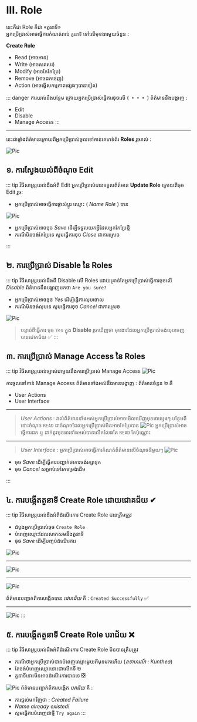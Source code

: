 # III. Role

នេះគឺជា Role គឺជា «តួនាទី» <br>
អ្នកប្រើប្រាស់អាចធ្វើការកំណត់រាល់ `តួរនាទី` ទៅលើមុខងារមួយចំនួន :

**Create Role**

- Read (អាចអាន)
- Write (អាចសរសេរ)
- Modify (អាចកែកែប្រែ)
- Remove (អាចដកចេញ)
- Action (អាចធ្វើសកម្មភាពផ្សេងៗបានទៀត)

::: danger ការយល់ដឹងបន្ថែម
ក្រោយអ្នកប្រើប្រាស់ធ្វើការចុចលើ ( **・・・** )
ព័ត៌មាននឹងបង្ហាញ :

- Edit
- Disable
- Manage Access
:::
<hr>

នេះជាផ្ទាំងព័ត៌មានក្រោយពីអ្នកប្រើប្រាស់ចូលទៅកាន់គេហទំព័រ **Roles** រួចរាល់ :

![Pic ](./pictures/Roles/InformationInRoles.png)

## ១. ការស្វែងយល់ពីចំណុច Edit

::: tip វិធីសាស្ត្រយល់ដឹងអំពី Edit
អ្នកប្រើប្រាស់បានទទួលព័ត៌មាន **Update Role** ក្រោយពីចុច Edit រួច:

- អ្នកប្រើប្រាស់អាចធ្វើការផ្លាស់ប្តូរ ឈ្មោះ ( _Name Role_ ) បាន

![Pic ](./pictures/Roles/Edite.png)

- អ្នកប្រើប្រាស់អាចចុច _Save_ ដើម្បីទទួលយកអ្វីដែលអ្នកកែប្រែថ្មី
- ករណីមិនចង់កែប្រែទេ សូមធ្វើការចុច _Close_ ជាការស្រេច

:::

## ២. ការប្រើប្រាស់​ Disable នៃ Roles

::: tip វិធីសាស្ត្រយល់ដឹងពី Disable លើ Roles
ដោយគ្រាន់តែអ្នកប្រើប្រាស់ធ្វើការចុចលើ _Disable_ ព័ត៌មាននឹងបង្ហាញមកថា
`Are you sure?`

- អ្នកប្រើប្រាស់អាចចុច _Yes_ ដើម្បីធ្វើការលុបចោល
- ករណីមិនចង់លុបទេ សូមធ្វើការចុច _Cancel_ ជាការស្រេច

![Pic ](./pictures/Roles/Disable.png)

> បន្ទាប់ពីធ្វើការ ចុច `Yes` ក្នុង **Disable** រួចឃើញថា មុខងារដែលអ្នកប្រើប្រាស់ចង់លុបចេញ បានជោគជ័យ ✅
:::

## ៣. ការប្រើប្រាស់ Manage Access នៃ Roles

::: tip វិធីសាស្ត្រយល់ច្បាស់ជាមួយនឹងការប្រើប្រាស់ Manage Access
![Pic ](./pictures/Roles/ManageAccess.png)

ការចូលទៅកាន់ Manage Access ព័ត៌មានទាំងអស់នឹងមានបង្ហាញ :
ព័ត៌មានចំនួន ២ គឺ 
- User Actions
- User Interface

<hr>

>*User Actions* : រាល់ព័ត៌មានទាំងអស់អ្នកប្រើប្រាស់អាចមើលឃើញមុខងាផ្សេងៗ
បន្ថែមពីនោះចំណុច `READ` ជាចំណុចដែលអ្នកប្រើប្រាស់មិនអាចកែប្រែបាន
![Pic ](./pictures/Roles/Interface/ActionsInRoles.png)
អ្នកប្រើប្រាស់អាចធ្វើការដក ឬ ដាក់នូវមុខងារទាំងអស់បានលើកលែងតែ `READ` តែប៉ុណ្ណោះ

<hr>

>*User Interface* : អ្នកប្រើប្រាស់អាចធ្វើការកំណត់ព័ត៌មានលើចំណុចនីមួយៗ
![Pic ](./pictures/Roles/Interface/InterfaceInRole.png)


- ចុច _Save_ ដើម្បីធ្វើការបញ្ជាក់ថាការចង់រក្សាទុក
- ចុច _Cancel_ សម្រាប់ទៅរកទម្រង់ដើម

:::

## ៤. ការបង្កើតតួនាទី Create Role ដោយជោគជ័យ ✔
::: tip វិធីសាស្ត្រយល់ដឹងអំពីដំណើរការ Create Role បានត្រឹមត្រូវ
- ដំបូងអ្នកប្រើប្រាស់ចុច `Create Role`
- បំពេញឈ្មោះដែលសាកសមនឹងតួនាទី
- ចុច *Save* ដើម្បីបញ្ចប់ដំណើរការ

![Pic ](./pictures/Roles/createRole.png)
<hr>

![Pic ](./pictures/Roles/createRole2.png)
<hr>

![Pic ](./pictures/Roles/createRole3.png)

ព័ត៌មានបញ្ជាក់ពីការបង្កើតបាន *ជោគជ័យ* គឺ : `Created Successfully` ✅
<hr>

![Pic ](./pictures/Roles/createRole4.png)
:::

## ៥. ការបង្កើតតួនាទី Create Role បរាជ័យ ❌
::: tip វិធីសាស្ត្រយល់ដឹងអំពីដំណើរការ Create Role មិនបានត្រឹមត្រូវ
- ករណីថាអ្នកប្រើប្រាស់បានបំពេញឈ្មោះមួយពីមុនមកហើយ (*ឧទាហរណ៍ : Kunthea*)
- តែចង់បំពេញឈ្មោះនោះជាលើកទី ២ 
- តួនាទីនោះមិនអាចដំណើរការបានទេ ❎

![Pic ](./pictures/Roles/CreateRoleFail.png)
ព័ត៌មានបញ្ជាក់ពីការបង្កើត *បរាជ័យ* គឺ : 
- ការផ្តល់មកវិញថា : *Created Failure*
- *Name already existed!*
- សូមធ្វើការបំពេញជាថ្មី `Try again`
:::